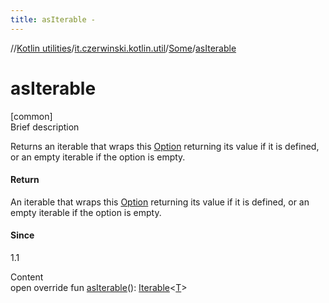 ```yaml
---
title: asIterable -
---
```

//[Kotlin utilities](../../index.html)/[it.czerwinski.kotlin.util](../index.html)/[Some](index.html)/[asIterable](as-iterable.html)



# asIterable  
[common]  
Brief description  


Returns an iterable that wraps this [Option](../-option/index.html) returning its value if it is defined, or an empty iterable if the option is empty.



#### Return  


An iterable that wraps this [Option](../-option/index.html) returning its value if it is defined, or an empty iterable if the option is empty.



#### Since  


1.1

  
Content  
open override fun [asIterable](as-iterable.html)(): [Iterable](https://kotlinlang.org/api/latest/jvm/stdlib/kotlin.collections/-iterable/index.html)<[T](index.html)>  



